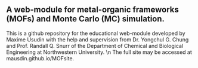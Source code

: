 ## A web-module for metal-organic frameworks (MOFs) and Monte Carlo (MC) simulation.
This is a github repository for the educational web-module developed by Maxime Usudin with the help and supervision from Dr. Yongchul G. Chung and Prof. Randall Q. Snurr of the Department of Chemical and Biological Engineering at Northwestern University. \n
The full site may be accessed at mausdin.github.io/MOFsite.
